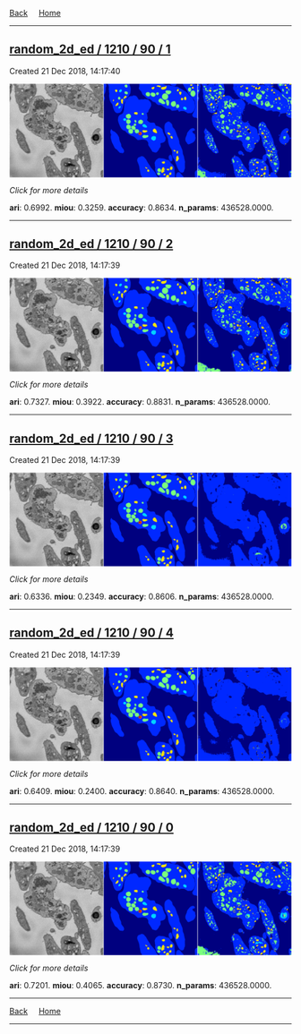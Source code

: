 
[Back](..)&nbsp;&nbsp;&nbsp;&nbsp;&nbsp;[Home](https://leapmanlab.github.io/snapshots)

---

<div class="summary"><a href="1"><h2>random_2d_ed / 1210 / 90 / 1</h2></a><p>Created 21 Dec 2018, 14:17:40
</p><a href="1"><img src="1/media/summary.png" align="center"></a><p>
<i>Click for more details</i>
</p></div>

**ari**: 0.6992. **miou**: 0.3259. **accuracy**: 0.8634. **n_params**: 436528.0000. 

---

<div class="summary"><a href="2"><h2>random_2d_ed / 1210 / 90 / 2</h2></a><p>Created 21 Dec 2018, 14:17:39
</p><a href="2"><img src="2/media/summary.png" align="center"></a><p>
<i>Click for more details</i>
</p></div>

**ari**: 0.7327. **miou**: 0.3922. **accuracy**: 0.8831. **n_params**: 436528.0000. 

---

<div class="summary"><a href="3"><h2>random_2d_ed / 1210 / 90 / 3</h2></a><p>Created 21 Dec 2018, 14:17:39
</p><a href="3"><img src="3/media/summary.png" align="center"></a><p>
<i>Click for more details</i>
</p></div>

**ari**: 0.6336. **miou**: 0.2349. **accuracy**: 0.8606. **n_params**: 436528.0000. 

---

<div class="summary"><a href="4"><h2>random_2d_ed / 1210 / 90 / 4</h2></a><p>Created 21 Dec 2018, 14:17:39
</p><a href="4"><img src="4/media/summary.png" align="center"></a><p>
<i>Click for more details</i>
</p></div>

**ari**: 0.6409. **miou**: 0.2400. **accuracy**: 0.8640. **n_params**: 436528.0000. 

---

<div class="summary"><a href="0"><h2>random_2d_ed / 1210 / 90 / 0</h2></a><p>Created 21 Dec 2018, 14:17:39
</p><a href="0"><img src="0/media/summary.png" align="center"></a><p>
<i>Click for more details</i>
</p></div>

**ari**: 0.7201. **miou**: 0.4065. **accuracy**: 0.8730. **n_params**: 436528.0000. 

---

[Back](..)&nbsp;&nbsp;&nbsp;&nbsp;&nbsp;[Home](https://leapmanlab.github.io/snapshots)

---